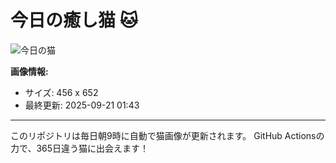 # 今日の癒し猫 🐱

![今日の猫](https://cdn2.thecatapi.com/images/MTc3MTg4Mg.jpg)

**画像情報:**
- サイズ: 456 x 652
- 最終更新: 2025-09-21 01:43

---

このリポジトリは毎日朝9時に自動で猫画像が更新されます。
GitHub Actionsの力で、365日違う猫に出会えます！
